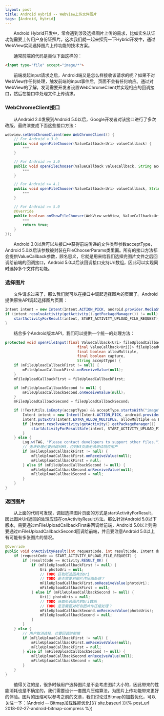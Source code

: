 ```yaml
---
layout: post
title: Android Hybrid -- WebView上传文件图片
tags: [Android, Hybrid]
---
```


&emsp;&emsp;Android Hybrid开发中，常会遇到涉及选择图片上传的需求，比如实名认证功能需要上传用户身份证照片。这次我们就一起来探究一下Hybrid开发中，通过WebView实现选择图片上传功能的技术方案。

&emsp;&emsp;通常前端的代码是类似下面这样的：
```html
<input type="file" accept="image/*">
```

&emsp;&emsp;前端发起input请求之后，Android端又是怎么样接收该请求的呢？如果不对WebView作任何处理，触发前端的input事件后，页面不会有任何响应。通过对WebView的了解，发现需要开发者设置WebChromeClient并实现相应的回调接口，然后在接口中处理文件上传请求。

### WebChromeClient接口
&emsp;&emsp;从Android 2.0发展到Android 5.0以后，Google开发者对该接口进行了多次改版，最终演变成下面这些接口方法：
```java
webview.setWebChromeClient(new WebChromeClient() {
    // For Android < 3.0
    public void openFileChooser(ValueCallback<Uri> valueCallback) {
        ***
    }

    // For Android >= 3.0
    public void openFileChooser(ValueCallback valueCallback, String acceptType) {
        ***
    }

    // For Android >= 4.1
    public void openFileChooser(ValueCallback<Uri> valueCallback, String acceptType, String capture) {
        ***
    }

    // For Android >= 5.0
    @Override
    public boolean onShowFileChooser(WebView webView, ValueCallback<Uri[]> filePathCallback, WebChromeClient.FileChooserParams fileChooserParams) {
        ***
        return true;
    }
});
```
&emsp;&emsp;Android 3.0以后可以从接口中获得前端传递的文件类型参数acceptType，Android 5.0以后该参数被封装在FileChooserParams类里面。所有的接口方法都会提供ValueCallback参数，顾名思义，它就是用来给我们选择完图片文件之后回调给前端的回调接口，Android 5.0以后该回调接口支持Uri数组，因此可以实现同时选择多个文件的功能。


### 选择图片
&emsp;&emsp;文件请求过来了，那么我们就可以在接口中调起选择图片的页面了。Android提供原生API调起选择图片页面：
```java
Intent intent = new Intent(Intent.ACTION_PICK, android.provider.MediaStore.Images.Media.EXTERNAL_CONTENT_URI);
if (intent.resolveActivity(getActivity().getPackageManager()) != null) {
    startActivityForResult(intent, START_ACTIVITY_UPLOAD_FILE_REQUEST);
}
```
&emsp;&emsp;结合多个Android版本API，我们可以提供一个统一的处理方法：
```java
protected void openFileInput(final ValueCallback<Uri> fileUploadCallbackFirst,
                                 final ValueCallback<Uri[]> fileUploadCallbackSecond,
                                 final boolean allowMultiple,
                                 final boolean capture,
                                 String acceptType) {
    if (mFileUploadCallbackFirst != null) {
        mFileUploadCallbackFirst.onReceiveValue(null);
    }
    mFileUploadCallbackFirst = fileUploadCallbackFirst;

    if (mFileUploadCallbackSecond != null) {
        mFileUploadCallbackSecond.onReceiveValue(null);
    }
    mFileUploadCallbackSecond = fileUploadCallbackSecond;

    if (!TextUtils.isEmpty(acceptType) && acceptType.startsWith("image")) {
        Intent intent = new Intent(Intent.ACTION_PICK, android.provider.MediaStore.Images.Media.EXTERNAL_CONTENT_URI);
        intent.putExtra(Intent.EXTRA_ALLOW_MULTIPLE, allowMultiple && Build.VERSION.SDK_INT >= 18);
        if (intent.resolveActivity(getActivity().getPackageManager()) != null) {
            startActivityForResultSafe(intent, START_ACTIVITY_UPLOAD_FILE_REQUEST);
        }
    } else {
        Log.w(TAG, "Please contact developers to support other files.");
        // 无法处理也要回调给H5，否则H5页面无法继续响应用户
        if (mFileUploadCallbackFirst != null) {
            mFileUploadCallbackFirst.onReceiveValue(null);
            mFileUploadCallbackFirst = null;
        } else if (mFileUploadCallbackSecond != null) {
            mFileUploadCallbackSecond.onReceiveValue(null);
            mFileUploadCallbackSecond = null;
        }
    }
}
```

### 返回图片
&emsp;&emsp;从上面的代码可发现，调起选择图片页面的方式是startActivityForResult，因此图片Uri返回的处理应该在onActivityResult方法。那么针对Android 5.0以下版本，需要通过mFileUploadCallbackFirst来回调给前端，Android 5.0以上则需要通过mFileUploadCallbackSecond回调给前端，并且要注意Android 5.0以上有可能有多张图片的情况。
```java
@Override
public void onActivityResult(int requestCode, int resultCode, Intent data) {
    if (requestCode == START_ACTIVITY_UPLOAD_FILE_REQUEST) {
        if (resultCode == Activity.RESULT_OK) {
            if (mFileUploadCallbackFirst != null) {
                Uri photoUri = null;
                // TODO 获取所选图片的Uri
                // TODO 是否需要对图片作压缩处理？
                mFileUploadCallbackFirst.onReceiveValue(photoUri);
                mFileUploadCallbackFirst = null;
            } else if (mFileUploadCallbackSecond != null) {
                Uri[] photoUris = null;
                // TODO 获取所选图片的Uri数组
                // TODO 是否需要对所有图片作压缩处理？
                mFileUploadCallbackSecond.onReceiveValue(photoUris);
                mFileUploadCallbackSecond = null;
            }
        }
    } else {
        // 用户取消选择，也要回调给前端
        if (mFileUploadCallbackFirst != null) {
            mFileUploadCallbackFirst.onReceiveValue(null);
            mFileUploadCallbackFirst = null;
        } else if (mFileUploadCallbackSecond != null) {
            mFileUploadCallbackSecond.onReceiveValue(null);
            mFileUploadCallbackSecond = null;
        }
    }
}
```
&emsp;&emsp;值得关注的是，很多时候用户选择图片是不会考虑图片大小的，因此带来的性能消耗也是不确定的，我们需要设计一套图片压缩算法，为图片上传功能带来更好的体验。图片的压缩可以参考之前的文章，我们讨论过Bitmap的加载优化，可以关注一下：[Android -- Bitmap加载性能优化]({{ site.baseurl }}{% post_url 2018-02-27-android-bitmap-compress %})
